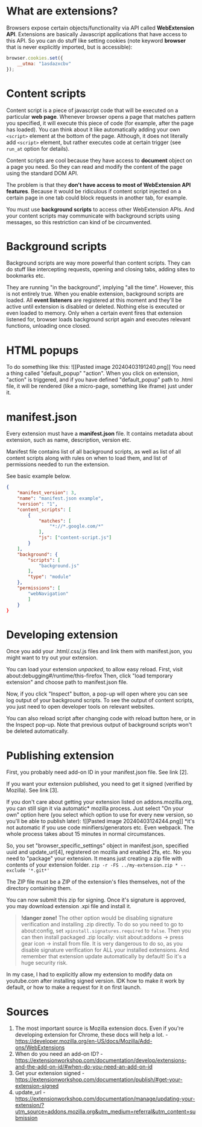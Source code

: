 # What are extensions?
Browsers expose certain objects/functionality via API called **WebExtension API**. Extensions are basically Javascript applications that have access to this API. So you can do stuff like setting cookies (note keyword **browser** that is never explicitly imported, but is accessible):
```javascript 
browser.cookies.set({ 
	__utma: "1asdazxcbv" 
});
```

# Content scripts
Content script is a piece of javascript code that will be executed on a particular **web page**.
Whenever browser opens a page that matches pattern you specified, it will execute this piece of code (for example, after the page has loaded). You can think about it like automatically adding your own `<script>` element at the bottom of the page. Although, it does not literally add `<script>` element, but rather executes code at certain trigger (see `run_at` option for details).

Content scripts are cool because they have access to **document** object on a page you need. So they can read and modify the content of the page using the standard DOM API.

The problem is that they **don't have access to most of WebExtension API features**. Because it would be ridiculous if content script injected on a certain page in one tab could block requests in another tab, for example.

You must use **background scripts** to access other WebExtension APIs. And your content scripts may communicate with background scripts using messages, so this restriction can kind of be circumvented.

# Background scripts
Background scripts are way more powerful than content scripts. They can do stuff like intercepting requests, opening and closing tabs, adding sites to bookmarks etc.

They are running "in the background", implying "all the time". However, this is not entirely true. When you enable extension, background scripts are loaded. All **event listeners** are registered at this moment and they'll be active until extension is disabled or deleted. Nothing else is executed or even loaded to memory. Only when a certain event fires that extension listened for, browser loads background script again and executes relevant functions, unloading once closed.

# HTML popups
To do something like this:
![[Pasted image 20240403191240.png]]
You need a thing called "default_popup" "action". When you click on extension, "action" is triggered, and if you have defined "default_popup" path to .html file, it will be rendered (like a micro-page, something like iframe) just under it.
# manifest.json
Every extension must have a **manifest.json** file. It contains metadata about extension, such as name, description, version etc. 

Manifest file contains list of all background scripts, as well as list of all content scripts along with rules on when to load them, and list of permissions needed to run the extension.

See basic example below.
``` JSON
{
	"manifest_version": 3,
	"name": "manifest.json example",
	"version": "1",
	"content_scripts": [
		{
			"matches": [
				"*://*.google.com/*"
			],
			"js": ["content-script.js"]
		}
	],
	"background": {
		"scripts": [
			"background.js"
		],
		"type": "module"
	},
	"permissions": [
		"webNavigation"
		]
	}
}
```

# Developing extension
Once you add your .html/.css/.js files and link them with manifest.json, you might want to try out your extension.

You can load your extension *unpacked*, to allow easy reload. 
First, visit about:debugging#/runtime/this-firefox
Then, click "load temporary extension" and choose path to manifest.json file.

Now, if you click "Inspect" button, a pop-up will open where you can see log output of your background scripts. To see the output of content scripts, you just need to open developer tools on relevant websites.

You can also reload script after changing code with reload button here, or in the Inspect pop-up. Note that previous output of background scripts won't be deleted automatically.

# Publishing extension
First, you probably need add-on ID in your manifest.json file. See link [2].

If you want your extension published, you need to get it signed (verified by Mozilla). See link [3].

If you don't care about getting your extension listed on addons.mozilla.org, you can still sign it via automatic\* mozilla process. Just select "On your own" option here (you select which option to use for every new version, so you'll be able to publish later):
![[Pasted image 20240403124244.png]]
\*it's not automatic if you use code minifiers/generators etc. Even webpack.
The whole process takes about 15 minutes in normal circumstances.

So, you set "browser_specific_settings" object in manifest.json, specified uuid and update_url[4], registered on mozilla and enabled 2fa, etc. 
No you need to "package" your extension. It means just creating a zip file with contents of your extension folder.
`zip -r -FS ../my-extension.zip * --exclude '*.git*'`

The ZIP file must be a ZIP of the extension's files themselves, not of the directory containing them.

You can now submit this zip for signing. Once it's signature is approved, you may download extension .xpi file and install it.

> **!danger zone!**
The other option would be disabling signature verification and installing .zip directly. To do so you need to go to about:config, set `xpinstall.signatures.required` to `false`. Then you can then install packaged .zip locally: visit about:addons -> press gear icon -> install from file. It is very dangerous to do so, as you disable signature verification for ALL your installed extensions. And remember that extension update automatically by default! So it's a huge security risk.

In my case, I had to explicitly allow my extension to modify data on youtube.com after installing signed version. IDK how to make it work by default, or how to make a request for it on first launch.
# Sources
1. The most important source is Mozilla extension docs. Even if you're developing extension for Chrome, these docs will help a lot. - https://developer.mozilla.org/en-US/docs/Mozilla/Add-ons/WebExtensions
2. When do you need an add-on ID? - https://extensionworkshop.com/documentation/develop/extensions-and-the-add-on-id/#when-do-you-need-an-add-on-id
3. Get your extension signed - https://extensionworkshop.com/documentation/publish/#get-your-extension-signed
4. update_url - https://extensionworkshop.com/documentation/manage/updating-your-extension/?utm_source=addons.mozilla.org&utm_medium=referral&utm_content=submission
   